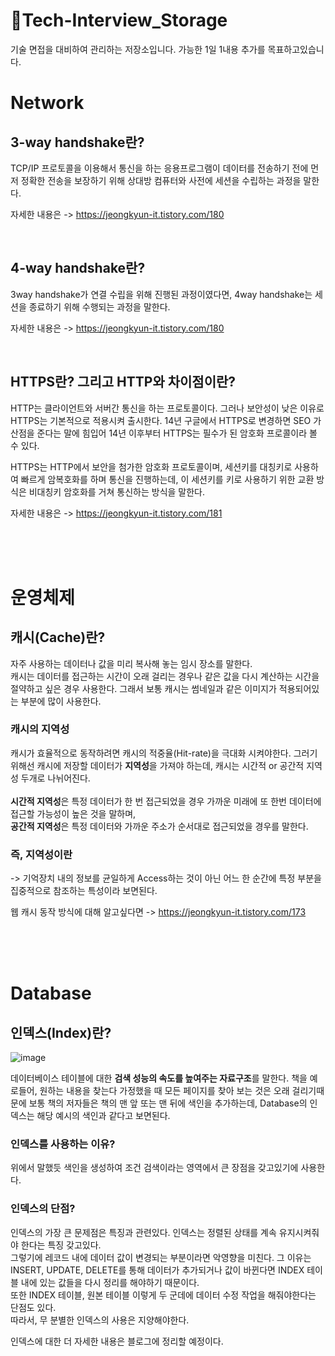 # 📁Tech-Interview_Storage
기술 면접을 대비하여 관리하는 저장소입니다. 가능한 1일 1내용 추가를 목표하고있습니다.


# Network
## __3-way handshake란?__ 
TCP/IP 프로토콜을 이용해서 통신을 하는 응용프로그램이 데이터를 전송하기 전에 먼저 정확한 전송을 보장하기 위해 상대방 컴퓨터와 사전에 세션을 수립하는 과정을 말한다.

자세한 내용은 -> https://jeongkyun-it.tistory.com/180 

<br>

## __4-way handshake란?__ 
3way handshake가 연결 수립을 위해 진행된 과정이였다면, 4way handshake는 세션을 종료하기 위해 수행되는 과정을 말한다.

자세한 내용은 -> https://jeongkyun-it.tistory.com/180 

<br>

## __HTTPS란? 그리고 HTTP와 차이점이란?__ 
HTTP는 클라이언트와 서버간 통신을 하는 프로토콜이다. 그러나 보안성이 낮은 이유로 HTTPS는 기본적으로 적용시켜 출시한다. 14년 구글에서 HTTPS로 변경하면 SEO 가산점을 준다는 말에 힘입어 14년 이후부터 HTTPS는 필수가 된 암호화 프로콜이라 볼 수 있다.

HTTPS는 HTTP에서 보안을 첨가한 암호화 프로토콜이며, 세션키를 대칭키로 사용하여 빠르게 암복호화를 하며 통신을 진행하는데, 
이 세션키를 키로 사용하기 위한 교환 방식은 비대칭키 암호화를 거쳐 통신하는 방식을 말한다.

자세한 내용은 -> https://jeongkyun-it.tistory.com/181

<br><br><br>

# 운영체제
## __캐시(Cache)란?__
자주 사용하는 데이터나 값을 미리 복사해 놓는 임시 장소를 말한다. <br>
캐시는 데이터를 접근하는 시간이 오래 걸리는 경우나 같은 값을 다시 계산하는 시간을 절약하고 싶은 경우 사용한다.
그래서 보통 캐시는 썸네일과 같은 이미지가 적용되어있는 부분에 많이 사용한다.

### **캐시의 지역성**
캐시가 효율적으로 동작하려면 캐시의 적중율(Hit-rate)을 극대화 시켜야한다. 그러기 위해선 캐시에 저장할 데이터가 **지역성**을 가져야 하는데,
캐시는 시간적 or 공간적 지역성 두개로 나뉘어진다. <br><br>
**시간적 지역성**은 특정 데이터가 한 번 접근되었을 경우 가까운 미래에 또 한번 데이터에 접근할 가능성이 높은 것을 말하며, <br>
**공간적 지역성**은 특정 데이터와 가까운 주소가 순서대로 접근되었을 경우를 말한다. 
<br>
### **즉, 지역성이란**<br>
-> 기억장치 내의 정보를 균일하게 Access하는 것이 아닌 어느 한 순간에 특정 부분을 집중적으로 참조하는 특성이라 보면된다.

웹 캐시 동작 방식에 대해 알고싶다면  -> https://jeongkyun-it.tistory.com/173

<br><br><br>
# Database
## __인덱스(Index)란?__
![image](https://user-images.githubusercontent.com/97106584/174426476-6d5ea61e-04de-4a8d-9783-61e06684bbe5.png)

데이터베이스 테이블에 대한 **검색 성능의 속도를 높여주는 자료구조**를 말한다.
책을 예로들어, 원하는 내용을 찾는다 가정했을 때 모든 페이지를 찾아 보는 것은 오래 걸리기때문에 보통 책의 저자들은 책의 맨 앞 또는 맨 뒤에 색인을 추가하는데, Database의 인덱스는 해당 예시의 색인과 같다고 보면된다.<br>

### 인덱스를 사용하는 이유?
위에서 말했듯 색인을 생성하여 조건 검색이라는 영역에서 큰 장점을 갖고있기에 사용한다.

### 인덱스의 단점?
인덱스의 가장 큰 문제점은 특징과 관련있다. 인덱스는 정렬된 상태를 계속 유지시켜줘야 한다는 특징 갖고있다.<br>
그렇기에 레코드 내에 데이터 값이 변경되는 부분이라면 악영향을 미친다. 그 이유는 INSERT, UPDATE, DELETE를 통해 데이터가 추가되거나 값이 바뀐다면 INDEX 테이블 내에 있는 값들을 다시 정리를 해야하기 때문이다.<br>
또한 INDEX 테이블, 원본 테이블 이렇게 두 군데에 데이터 수정 작업을 해줘야한다는 단점도 있다.<br>
따라서, 무 분별한 인덱스의 사용은 지양해야한다.<br>

인덱스에 대한 더 자세한 내용은 블로그에 정리할 예정이다.
